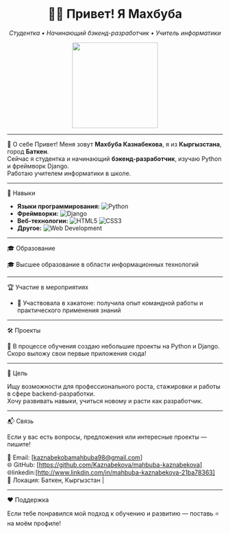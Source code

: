 <div align="center">
  <h1> 👩‍💻 Привет! Я Махбуба </h1>
  <p><em>Студентка • Начинающий бэкенд-разработчик • Учитель информатики</em></p>

  <img src="https://media.tenor.com/4uD5JbGzVdEAAAAC/hello-welcome.gif" width="200" />
</div>

---
 📍 О себе
Привет! Меня зовут **Махбуба Казнабекова**, я из **Кыргызстана**, город **Баткен**.  
Сейчас я студентка и начинающий **бэкенд-разработчик**, изучаю Python и фреймворк Django.  
Работаю учителем информатики в школе.

---

 💼 Навыки

- **Языки программирования:** ![Python](https://img.shields.io/badge/Python-3.x-blue?logo=python&style=flat-square)
- **Фреймворки:** ![Django](https://img.shields.io/badge/Django-4.x-green?logo=django&style=flat-square)
- **Веб-технологии:** ![HTML5](https://img.shields.io/badge/HTML5-E34F26?logo=html5&style=flat-square) ![CSS3](https://img.shields.io/badge/CSS3-1572B6?logo=css3&style=flat-square)
- **Другое:** ![Web Development](https://img.shields.io/badge/Web_Development-Front_End-orange?logo=webcomponents.org&style=flat-square)

---

 🎓 Образование

🎓 Высшее образование в области информационных технологий

---

 🏆 Участие в мероприятиях

- 🚀 Участвовала в хакатоне: получила опыт командной работы и практического применения знаний

---

 🛠 Проекты

🚧 В процессе обучения создаю небольшие проекты на Python и Django.  
Скоро выложу свои первые приложения сюда!

---

 🌱 Цель

Ищу возможности для профессионального роста, стажировки и работы в сфере backend-разработки.  
Хочу развивать навыки, учиться новому и расти как разработчик.

---

 📬 Связь

Если у вас есть вопросы, предложения или интересные проекты — пишите!

📧 Email: [kaznabekobamahbuba98@gmail.com]  
🌐 GitHub: [https://github.com/Kaznabekova/mahbuba-kaznabekova]  
🌐linkedin:[http://www.linkdin.com/in/mahbuba-kaznabekova-21ba78363]  
📍 Локация: Баткен, Кыргызстан | 

---

 ❤️ Поддержка

Если тебе понравился мой подход к обучению и развитию — поставь ⭐ на моём профиле!
